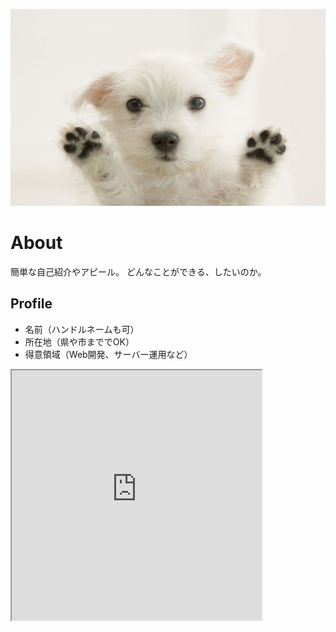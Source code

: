 ![プロフィール写真](tW2tGHZ.png)

# About
簡単な自己紹介やアピール。
どんなことができる、したいのか。

## Profile
- 名前（ハンドルネームも可）
- 所在地（県や市まででOK）
- 得意領域（Web開発、サーバー運用など）

<iframe src="https://www.openprocessing.org/sketch/1101765/embed/" width="400" height="400"></iframe>
